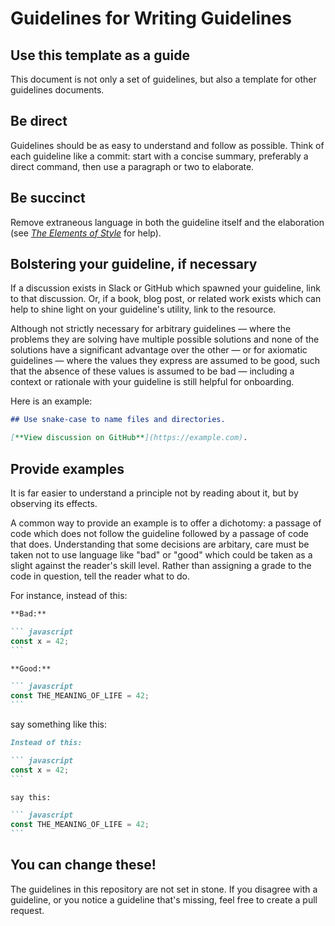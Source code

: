 # Guidelines for Writing Guidelines

## Use this template as a guide

This document is not only a set of guidelines, but also a template for other guidelines documents.

## Be direct

Guidelines should be as easy to understand and follow as possible. Think of each guideline like a commit: start with a concise summary, preferably a direct command, then use a paragraph or two to elaborate.

## Be succinct

Remove extraneous language in both the guideline itself and the elaboration (see [*The Elements of Style*](https://www.gutenberg.org/files/37134/37134-h/37134-h.htm#Rule_13) for help).

## Bolstering your guideline, if necessary

If a discussion exists in Slack or GitHub which spawned your guideline, link to that discussion. Or, if a book, blog post, or related work exists which can help to shine light on your guideline's utility, link to the resource.

Although not strictly necessary for arbitrary guidelines — where the problems they are solving have multiple possible solutions and none of the solutions have a significant advantage over the other — or for axiomatic guidelines — where the values they express are assumed to be good, such that the absence of these values is assumed to be bad — including a context or rationale with your guideline is still helpful for onboarding.

Here is an example:

``` markdown
## Use snake-case to name files and directories.

[**View discussion on GitHub**](https://example.com).
```

## Provide examples

It is far easier to understand a principle not by reading about it, but by observing its effects.

A common way to provide an example is to offer a dichotomy: a passage of code which does not follow the guideline followed by a passage of code that does. Understanding that some decisions are arbitary, care must be taken not to use language like "bad" or "good" which could be taken as a slight against the reader's skill level. Rather than assigning a grade to the code in question, tell the reader what to do.

For instance, instead of this:

~~~ markdown
**Bad:**

``` javascript
const x = 42;
```

**Good:**

``` javascript
const THE_MEANING_OF_LIFE = 42;
```
~~~

say something like this:

~~~ markdown
Instead of this:

``` javascript
const x = 42;
```

say this:

``` javascript
const THE_MEANING_OF_LIFE = 42;
```
~~~

## You can change these!

The guidelines in this repository are not set in stone. If you disagree with a guideline, or you notice a guideline that's missing, feel free to create a pull request.
